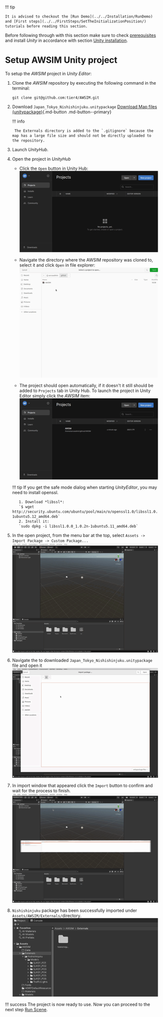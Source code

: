 <!-- TODO update link, but idk what should it point to, because what was once one page now is like 2 sections full of pages -->

!!! tip

    It is advised to checkout the [Run Demo](../../Installation/RunDemo) and [First steps](../../FirstSteps/SetTheInitializationPosition/) tutorials before reading this section.

Before following through with this section make sure to check [prerequisites](../Prerequisites/) and install *Unity* in accordance with section [Unity installation](../UnityInstallation/).


# Setup AWSIM Unity project

To setup the *AWSIM* project in *Unity* *Editor*:

1. Clone the *AWSIM* repository by executing the following command in the terminal:
    ```
    git clone git@github.com:tier4/AWSIM.git
    ```

1. Download `Japan_Tokyo_Nishishinjuku.unitypackage`
    [Download Map files (unitypackage)](https://github.com/tier4/AWSIM/releases/download/v1.1.0/Japan_Tokyo_Nishishinjuku.unitypackage){.md-button .md-button--primary}
   
    !!! info

        The Externals directory is added to the `.gitignore` because the map has a large file size and should not be directly uploaded to the repository.

1. Launch *UnityHub*.

1. Open the project in *UnityHub*
    - Click the `Open` button in Unity Hub:
![](open_unity_project1.gif)

    - Navigate the directory where the AWSIM repository was cloned to, select it and click `Open` in file explorer:
![](open_unity_project2.gif)

    - The project should open automatically, if it doesn't it still should be added to `Projects` tab in Unity Hub. To launch the project in Unity Editor simply click the *AWSIM* item:
![](launch_unity_project.gif)

    !!! tip
        If you get the safe mode dialog when starting *UnityEditor*, you may need to install openssl.

          1. Download *libssl*:
          `$ wget http://security.ubuntu.com/ubuntu/pool/main/o/openssl1.0/libssl1.0.0_1.0.2n-1ubuntu5.12_amd64.deb`
          2. Install it:  
          `sudo dpkg -i libssl1.0.0_1.0.2n-1ubuntu5.11_amd64.deb`

1. In the open project, from the menu bar at the top, select `Assets -> Import Package -> Custom Package...`
![](import_unity_package1.gif)

1. Navigate the to downloaded `Japan_Tokyo_Nishishinjuku.unitypackage` file and open it
![](import_unity_package2.gif)

1. In import window that appeared click the `Import` button to confirm and wait for the process to finish.
![](import_unity_package3.gif)

1. `Nishishinjuku` package has been successfully imported under `Assets/AWSIM/Externals/`directory.
![](externals_dir.png)

!!! success
    The project is now ready to use. Now you can proceed to the next step [Run Scene](../RunScene/).




